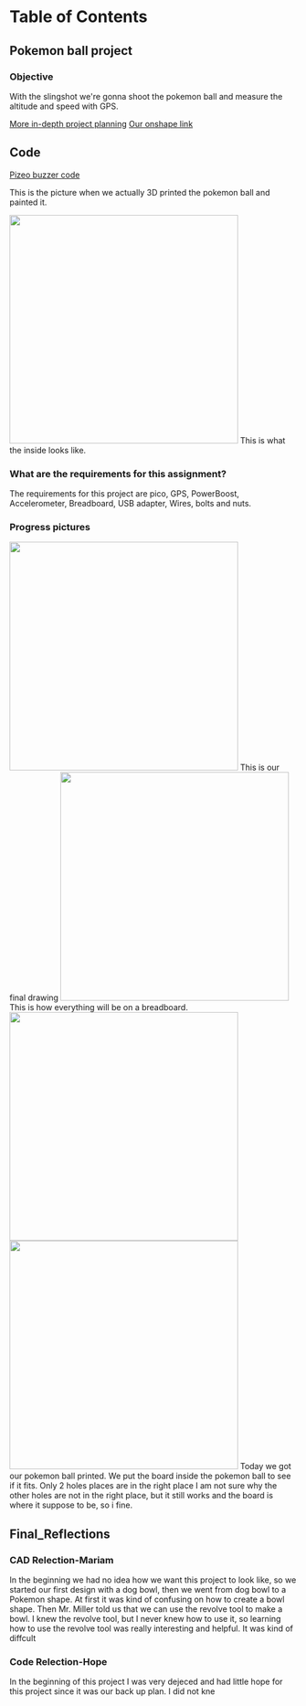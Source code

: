 # Table of Contents
## Pokemon ball project
### Objective
With the slingshot we're gonna shoot the pokemon ball and measure the altitude and speed with GPS.

[More in-depth project planning](https://docs.google.com/document/d/18q5UjC7FsxY_L4OF8gpAkfut8QNd4xaJmoQvEK5Y6iM/edit#) 
[Our onshape link](https://cvilleschools.onshape.com/documents?resourceType=resourcecompanyowner&nodeId=5ec2efaff0809e0f42510b50)


## Code
[Pizeo buzzer code](https://github.com/hgeorge82/UFO-Drone/blob/main/Code/Piezo.py)

This is the picture when we actually 3D printed the pokemon ball and painted it. 

<img src="https://github.com/hgeorge82/UFO-Drone/blob/main/Pictures/inside%20the%20pokemon%20ball.png?raw=true" width="400">
This is what the inside looks like. 

### What are the requirements for this assignment?
The requirements for this project are pico, GPS, PowerBoost, Accelerometer, Breadboard, USB adapter, Wires, bolts and nuts.

### Progress pictures
<img src="https://github.com/hgeorge82/UFO-Drone/blob/main/Pictures/project%20planning%20drawing%20%20(2).jpg?raw=true" width="400">
This is our final drawing 
<img src="https://github.com/hgeorge82/UFO-Drone/blob/main/Pictures/breadboard.jpg?raw=true" width="400">
This is how everything will be on a breadboard.
<img src="https://github.com/hgeorge82/UFO-Drone/blob/main/Pictures/printed.jpg?raw=true" width="400">
<img src="https://github.com/hgeorge82/UFO-Drone/blob/main/Pictures/inside.jpg?raw=true" width="400"> 
Today we got our pokemon ball printed. We put the board inside the pokemon ball to see if it fits. Only 2 holes places are in the right place I am not sure why the other holes are not in the right place, but it still works and the board is where it suppose to be, so i fine. 


## Final_Reflections
 
### CAD Relection-Mariam
In the beginning we had no idea how we want this project to look like, so we started our first design with a dog bowl, then we went from dog bowl to a Pokemon shape. At first it was kind of confusing on how to create a bowl shape. Then Mr. Miller told us that we can use the revolve tool to make a bowl. I knew the revolve tool, but I never knew how to use it, so learning how to use the revolve tool was really interesting and helpful. It was kind of diffcult 

### Code Relection-Hope
In the beginning of this project I was very dejeced and had little hope for this project since it was our back up plan. I did not kne
